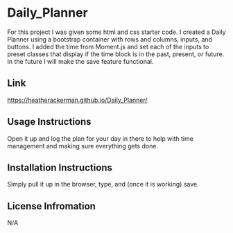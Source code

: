 # Daily_Planner

For this project I was given some html and css starter code. I created a Daily Planner using a bootstrap container with rows and columns, inputs, and buttons. I added the time from Moment.js and set each of the inputs to preset classes that display if the time block is in the past, present, or future. In the future I will make the save feature functional. 

## Link

https://heatherackerman.github.io/Daily_Planner/

## Usage Instructions

Open it up and log the plan for your day in there to help with time management and making sure everything gets done. 

## Installation Instructions

Simply pull it up in the browser, type, and (once it is working) save. 

## License Infromation

N/A